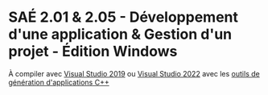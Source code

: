# SAÉ 2.01 & 2.05 - Développement d'une application & Gestion d'un projet - Édition Windows

À compiler avec [Visual Studio 2019](https://visualstudio.microsoft.com/vs/older-downloads/) ou [Visual Studio 2022](https://visualstudio.microsoft.com/downloads/) avec les [outils de génération d'applications C++](https://visualstudio.microsoft.com/vs/features/cplusplus/)